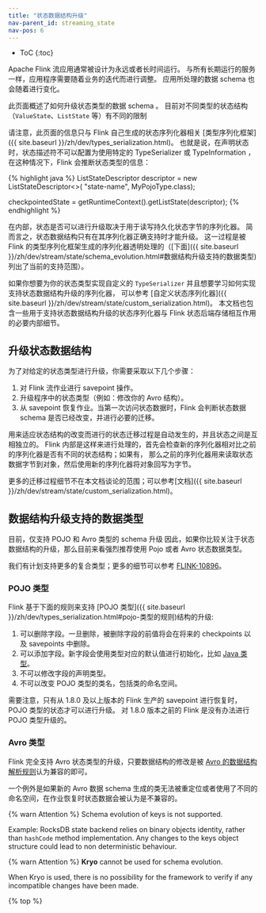 ```yaml
---
title: "状态数据结构升级"
nav-parent_id: streaming_state
nav-pos: 6
---
```

<!--
Licensed to the Apache Software Foundation (ASF) under one
or more contributor license agreements.  See the NOTICE file
distributed with this work for additional information
regarding copyright ownership.  The ASF licenses this file
to you under the Apache License, Version 2.0 (the
"License"); you may not use this file except in compliance
with the License.  You may obtain a copy of the License at

  http://www.apache.org/licenses/LICENSE-2.0

Unless required by applicable law or agreed to in writing,
software distributed under the License is distributed on an
"AS IS" BASIS, WITHOUT WARRANTIES OR CONDITIONS OF ANY
KIND, either express or implied.  See the License for the
specific language governing permissions and limitations
under the License.
-->

* ToC
{:toc}

Apache Flink 流应用通常被设计为永远或者长时间运行。
与所有长期运行的服务一样，应用程序需要随着业务的迭代而进行调整。
应用所处理的数据 schema 也会随着进行变化。

此页面概述了如何升级状态类型的数据 schema 。
目前对不同类型的状态结构（`ValueState`、`ListState` 等）有不同的限制

请注意，此页面的信息只与 Flink 自己生成的状态序列化器相关 [类型序列化框架]({{ site.baseurl }}/zh/dev/types_serialization.html)。
也就是说，在声明状态时，状态描述符不可以配置为使用特定的 TypeSerializer 或 TypeInformation ，
在这种情况下，Flink 会推断状态类型的信息：

<div data-lang="java" markdown="1">
{% highlight java %}
ListStateDescriptor<MyPojoType> descriptor =
    new ListStateDescriptor<>(
        "state-name",
        MyPojoType.class);

checkpointedState = getRuntimeContext().getListState(descriptor);
{% endhighlight %}
</div>

在内部，状态是否可以进行升级取决于用于读写持久化状态字节的序列化器。
简而言之，状态数据结构只有在其序列化器正确支持时才能升级。
这一过程是被 Flink 的类型序列化框架生成的序列化器透明处理的（[下面]({{ site.baseurl }}/zh/dev/stream/state/schema_evolution.html#数据结构升级支持的数据类型) 列出了当前的支持范围）。

如果你想要为你的状态类型实现自定义的 `TypeSerializer` 并且想要学习如何实现支持状态数据结构升级的序列化器，
可以参考 [自定义状态序列化器]({{ site.baseurl }}/zh/dev/stream/state/custom_serialization.html)。
本文档也包含一些用于支持状态数据结构升级的状态序列化器与 Flink 状态后端存储相互作用的必要内部细节。

## 升级状态数据结构

为了对给定的状态类型进行升级，你需要采取以下几个步骤：

 1. 对 Flink 流作业进行 savepoint 操作。
 2. 升级程序中的状态类型（例如：修改你的 Avro 结构）。
 3. 从 savepoint 恢复作业。当第一次访问状态数据时，Flink 会判断状态数据 schema 是否已经改变，并进行必要的迁移。

用来适应状态结构的改变而进行的状态迁移过程是自动发生的，并且状态之间是互相独立的。
Flink 内部是这样来进行处理的，首先会检查新的序列化器相对比之前的序列化器是否有不同的状态结构；如果有，
那么之前的序列化器用来读取状态数据字节到对象，然后使用新的序列化器将对象回写为字节。

更多的迁移过程细节不在本文档谈论的范围；可以参考[文档]({{ site.baseurl }}/zh/dev/stream/state/custom_serialization.html)。

## 数据结构升级支持的数据类型

目前，仅支持 POJO 和 Avro 类型的 schema 升级
因此，如果你比较关注于状态数据结构的升级，那么目前来看强烈推荐使用 Pojo 或者 Avro 状态数据类型。

我们有计划支持更多的复合类型；更多的细节可以参考 [FLINK-10896](https://issues.apache.org/jira/browse/FLINK-10896)。

### POJO 类型

Flink 基于下面的规则来支持 [POJO 类型]({{ site.baseurl }}/zh/dev/types_serialization.html#pojo-类型的规则)结构的升级:

 1. 可以删除字段。一旦删除，被删除字段的前值将会在将来的 checkpoints 以及 savepoints 中删除。
 2. 可以添加字段。新字段会使用类型对应的默认值进行初始化，比如 [Java 类型](https://docs.oracle.com/javase/tutorial/java/nutsandbolts/datatypes.html)。   
 3. 不可以修改字段的声明类型。
 4. 不可以改变 POJO 类型的类名，包括类的命名空间。

需要注意，只有从 1.8.0 及以上版本的 Flink 生产的 savepoint 进行恢复时，POJO 类型的状态才可以进行升级。
对 1.8.0 版本之前的 Flink 是没有办法进行 POJO 类型升级的。

### Avro 类型

Flink 完全支持 Avro 状态类型的升级，只要数据结构的修改是被
[Avro 的数据结构解析规则](http://avro.apache.org/docs/current/spec.html#Schema+Resolution)认为兼容的即可。

一个例外是如果新的 Avro 数据 schema 生成的类无法被重定位或者使用了不同的命名空间，在作业恢复时状态数据会被认为是不兼容的。

{% warn Attention %} Schema evolution of keys is not supported.

Example: RocksDB state backend relies on binary objects identity, rather than `hashCode` method implementation. Any changes to the keys object structure could lead to non deterministic behaviour.

{% warn Attention %} **Kryo** cannot be used for schema evolution.

When Kryo is used, there is no possibility for the framework to verify if any incompatible changes have been made.

{% top %}
